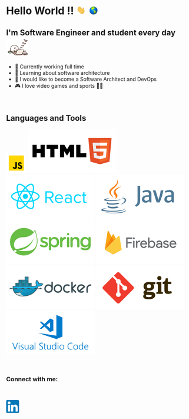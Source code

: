 # Hello World !! <img src="resources/hello.gif" width="25px" /> <img src="resources/world.gif" width="26px" />

## I'm Software Engineer and student every day <img src="resources/typing.gif" width="60px" />

- 💼 Currently working full time
- 🌱 Learning about software architecture
- 🥅 I would like to become a Software Architect and DevOps
- 🎮 I love video games and sports 🤸‍♂️

<br />

## Languages and Tools

<p>
    <img src="resources/javascript.svg" width="55px" />
    <img src="resources/html.svg" />
    <img src="resources/react.svg" />
    <img src="resources/java.svg" />
    <img src="resources/spring.svg" />
    <img src="resources/firebase.svg" />
    <img src="resources/docker.svg" />
    <img src="resources/git.svg" />
    <img src="resources/vscode.svg" />
</p>

<br />

### Connect with me:

<br />

[<img src="resources/linkedin.svg" width="35px" />](https://linkedin.com/in/albergr)